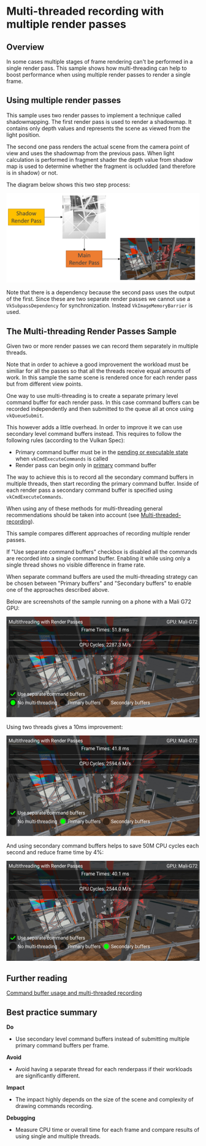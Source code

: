 <!--
- Copyright (c) 2020, Arm Limited and Contributors
-
- SPDX-License-Identifier: Apache-2.0
-
- Licensed under the Apache License, Version 2.0 the "License";
- you may not use this file except in compliance with the License.
- You may obtain a copy of the License at
-
-     http://www.apache.org/licenses/LICENSE-2.0
-
- Unless required by applicable law or agreed to in writing, software
- distributed under the License is distributed on an "AS IS" BASIS,
- WITHOUT WARRANTIES OR CONDITIONS OF ANY KIND, either express or implied.
- See the License for the specific language governing permissions and
- limitations under the License.
-
-->

# Multi-threaded recording with multiple render passes

## Overview

In some cases multiple stages of frame rendering can't be performed in a single render pass. This sample shows how multi-threading can help to boost performance when using multiple render passes to render a single frame. 

## Using multiple render passes

 This sample uses two render passes to implement a technique called shadowmapping. 
 The first render pass is used to render a shadowmap. It contains only depth values and represents the scene as viewed from the light position.

 The second one pass renders the actual scene from the camera point of view and uses the shadowmap from the previous pass. When light calculation is performed in fragment shader the depth value from shadow map is used to determine whether the fragment is ocludded (and therefore is in shadow) or not.

 The diagram below shows this two step process:

![Render Passes Diagram](images/render_passes_diagram.png)

 Note that there is a dependency because the second pass uses the output of the first. Since these are two separate render passes we cannot use a ``VkSubpassDependency`` for synchronization. Instead ``VkImageMemoryBarrier`` is used.

## The Multi-threading Render Passes Sample

Given two or more render passes we can record them separately in multiple threads. 

Note that in order to achieve a good improvement the workload must be similiar for all the passes so that all the threads receive equal amounts of work. In this sample the same scene is rendered once for each render pass but from different view points. 

One way to use multi-threading is to create a separate primary level command buffer for each render pass. In this case command buffers can be recorded independently and then submitted to the queue all at once using ``vkQueueSubmit``.

This however adds a little overhead. In order to improve it we can use secondary level command buffers instead. This requires to follow the following rules (according to the Vulkan Spec):
* Primary command buffer must be in the [pending or executable state](https://www.khronos.org/registry/vulkan/specs/1.2-extensions//man/html/vkCmdExecuteCommands.html) when ``vkCmdExecuteCommands`` is called
* Render pass can begin only in [primary](https://www.khronos.org/registry/vulkan/specs/1.2-extensions//man/html/vkCmdBeginRenderPass.html) command buffer

The way to achieve this is to record all the secondary command buffers in multiple threads, then start recording the primary command buffer. Inside of each render pass a secondary command buffer is specified using ``vkCmdExecuteCommands``.

When using any of these methods for multi-threading general recommendations should be taken into account (see [Multi-threaded-recording](https://github.com/KhronosGroup/Vulkan-Samples/blob/master/samples/performance/command_buffer_usage/command_buffer_usage_tutorial.md#Multi-threaded-recording)).

This sample compares different approaches of recording multiple render passes.

If "Use separate command buffers" checkbox is disabled all the commands are recorded into a single command buffer. Enabling it while using only a single thread shows no visible difference in frame rate.

When separate command buffers are used the multi-threading strategy can be chosen between "Primary buffers" and "Secondary buffers" to enable one of the approaches described above.

Below are screenshots of the sample running on a phone with a Mali G72 GPU:

![Single Thread](images/single_thread.png)

Using two threads gives a 10ms improvement:

![Primary Command Buffers](images/primary_buffers.png)

And using secondary command buffers helps to save 50M CPU cycles each second and reduce frame time by 4%:

![Secondary Command Buffers](images/secondary_buffers.png)

## Further reading

[Command buffer usage and multi-threaded recording](../command_buffer_usage/command_buffer_usage_tutorial.md)

## Best practice summary

**Do**

* Use secondary level command buffers instead of submitting multiple primary command buffers per frame.

**Avoid**

* Avoid having a separate thread for each renderpass if their workloads are significantly different.

**Impact**

* The impact highly depends on the size of the scene and complexity of drawing commands recording.

**Debugging**

* Measure CPU time or overall time for each frame and compare results of using single and multiple threads.